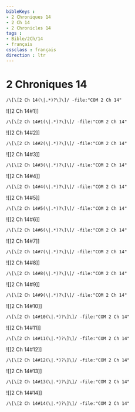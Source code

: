 ```yaml
---
bibleKeys : 
- 2 Chroniques 14
- 2 Ch 14
- 2 Chronicles 14
tags : 
- Bible/2Ch/14
- français
cssclass : français
direction : ltr
---
```


# 2 Chroniques 14

```query
/\[\[2 Ch 14(\|.*)?\]\]/ -file:"COM 2 Ch 14"
```



![[2 Ch 14#1]]

```query
/\[\[2 Ch 14#1(\|.*)?\]\]/ -file:"COM 2 Ch 14"
```

![[2 Ch 14#2]]

```query
/\[\[2 Ch 14#2(\|.*)?\]\]/ -file:"COM 2 Ch 14"
```

![[2 Ch 14#3]]

```query
/\[\[2 Ch 14#3(\|.*)?\]\]/ -file:"COM 2 Ch 14"
```

![[2 Ch 14#4]]

```query
/\[\[2 Ch 14#4(\|.*)?\]\]/ -file:"COM 2 Ch 14"
```

![[2 Ch 14#5]]

```query
/\[\[2 Ch 14#5(\|.*)?\]\]/ -file:"COM 2 Ch 14"
```

![[2 Ch 14#6]]

```query
/\[\[2 Ch 14#6(\|.*)?\]\]/ -file:"COM 2 Ch 14"
```

![[2 Ch 14#7]]

```query
/\[\[2 Ch 14#7(\|.*)?\]\]/ -file:"COM 2 Ch 14"
```

![[2 Ch 14#8]]

```query
/\[\[2 Ch 14#8(\|.*)?\]\]/ -file:"COM 2 Ch 14"
```

![[2 Ch 14#9]]

```query
/\[\[2 Ch 14#9(\|.*)?\]\]/ -file:"COM 2 Ch 14"
```

![[2 Ch 14#10]]

```query
/\[\[2 Ch 14#10(\|.*)?\]\]/ -file:"COM 2 Ch 14"
```

![[2 Ch 14#11]]

```query
/\[\[2 Ch 14#11(\|.*)?\]\]/ -file:"COM 2 Ch 14"
```

![[2 Ch 14#12]]

```query
/\[\[2 Ch 14#12(\|.*)?\]\]/ -file:"COM 2 Ch 14"
```

![[2 Ch 14#13]]

```query
/\[\[2 Ch 14#13(\|.*)?\]\]/ -file:"COM 2 Ch 14"
```

![[2 Ch 14#14]]

```query
/\[\[2 Ch 14#14(\|.*)?\]\]/ -file:"COM 2 Ch 14"
```

